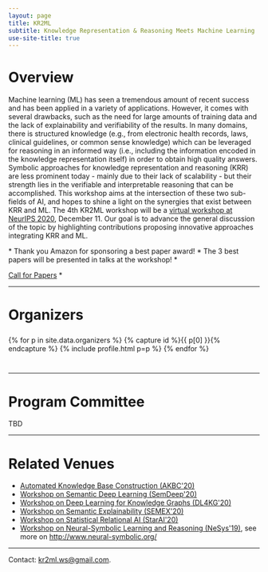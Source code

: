 ```yaml
---
layout: page
title: KR2ML
subtitle: Knowledge Representation & Reasoning Meets Machine Learning
use-site-title: true
---
```

<div class="sharethis-inline-share-buttons"></div>
<meta name="thumbnail" content="./img/neurips-logo-new.jpg" />

# Overview

Machine learning (ML) has seen a tremendous amount of recent success and has been applied in a variety of applications. However, it comes with several drawbacks, such as the need for large amounts of training data and the lack of explainability and verifiability of the results. In many domains, there is structured knowledge (e.g., from electronic health records, laws, clinical guidelines, or common sense knowledge) which can be leveraged for reasoning in an informed way (i.e., including the information encoded in the knowledge representation itself) in order to obtain high quality answers. Symbolic approaches for knowledge representation and reasoning (KRR) are less prominent today - mainly due to their lack of scalability - but their strength lies in the verifiable and interpretable reasoning that can be accomplished. This workshop aims at the intersection of these two sub-fields of AI, and hopes to shine a light on the synergies that exist between KRR and ML. The 4th KR2ML workshop will be a [virtual workshop at NeurIPS 2020](https://nips.cc/Conferences/2020/Schedule?showEvent=16122), December 11. Our goal is to advance the general discussion of the topic by highlighting contributions proposing innovative approaches integrating KRR and ML.

<div class="container" style="margin-top: 5px;margin-bottom: 10px;">
* Thank you Amazon for sponsoring a best paper award!
* The 3 best papers will be presented in talks at the workshop! *

<a href="cfp">Call for Papers</a> *
</div>
<!--
### [Call for Papers](cfp.md)
<div class="container" style="margin-bottom: 10px;"></div>


# Program

The focus of KR2ML is to initiate and continue discussions and collaborations between researchers from the two umbrella areas- KRR and ML. To encourage this interaction, the program features several invited talks of experienced researchers about challenges in the field as well as successful work in the area. A special key challenge session invites open discussion of major problems and opportunities. Some of the problems will be further highlighted in a discussion panel of prominent experts, which will also give attendees the opportunity to contribute. Finally, poster sessions throughout the day will provide room for presenting and discussing ongoing works and exploring possible collaborations; they will bestarted by one-minute spotlight talks highlighting the posters. We hope to attract many participants and will use a plenary format for the talks.
-->

<hr>

# Speakers
<div class="container" style="margin-top: 20px;margin-bottom: 0px;">
  <div class="row">
  {% for p in site.data.speakers %}
  {% if forloop.index<=4 %}
  {% capture id %}{{ p[0] }}{% endcapture %}
  {% include profile.html p=p %}
  {% endif %}
  {% endfor %}
  </div>
  <div class="row">
  {% for p in site.data.speakers %}
  {% capture id %}{{ p[0] }}{% endcapture %}
  {% if forloop.index>4 %}
  {% include profile.html p=p %}
  {% endif %}
  {% endfor %}
  </div>
<a href="speakers">More Info</a>
</div>


<!-- <hr> -->



<!--
# Important Dates 

{% include dates.md %} 
-->

<hr>

# Organizers

<!-- prettier-ignore -->
<div class="container" style="margin-top: 25px;margin-bottom: 40px;">
  <div class="row">
    {% for p in site.data.organizers %}
    {% capture id %}{{ p[0] }}{% endcapture %}
    {% include profile.html p=p %}
    {% endfor %}
  </div>
</div>

<hr>

# Program Committee
TBD

<hr>

# Related Venues

<div class="container" style="margin-bottom: 10px;"></div>

- [Automated Knowledge Base Construction (AKBC'20)](http://www.akbc.ws/2020/)
- [Workshop on Semantic Deep Learning (SemDeep'20)](http://www.dfki.de/~declerck/semdeep-6/)
- [Workshop on Deep Learning for Knowledge Graphs (DL4KG'20)](https://alammehwish.github.io/dl4kg_eswc_2020/)
- [Workshop on Semantic Explainability (SEMEX'20)](http://www.semantic-explainability.com/)
- [Workshop on Statistical Relational AI (StarAI'20)](http://www.starai.org/2020/)
- [Workshop on Neural-Symbolic Learning and Reasoning (NeSys'19)](https://sites.google.com/view/nesy2019/home), see more on <http://www.neural-symbolic.org/>

<div class="container" style="margin-bottom: 10px;"></div>

<hr>

Contact: <kr2ml.ws@gmail.com>.
